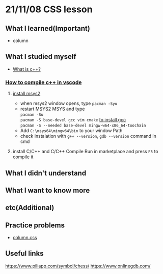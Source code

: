 # 21/11/08 CSS lesson

## What I learned(Important)

* column

## What I studied myself

* [What is c++?](http://tcpschool.com/cpp/cpp_operator_cpp)

### [How to compile c++ in vscode](https://code.visualstudio.com/docs/cpp/config-mingw)

1. [install msys2](https://github.com/msys2/msys2-installer/releases/download/2021-06-04/msys2-x86_64-20210604.exe)
    * when msys2 window opens,  type `pacman -Syu`
    * restart MSYS2 MSYS and type  
    `pacman -Su`  
    `pacman -S base-devel gcc vim cmake` [to install gcc](https://www.devdungeon.com/content/install-gcc-compiler-windows-msys2-cc)  
    `pacman -S --needed base-devel mingw-w64-x86_64-toochain`
    * Add `C:\msys64\mingw64\bin` to your window Path
    * check instalation with `g++ --version`, `gdb --version` command in cmd

2. install C/C++ and C/C++ Compile Run in marketplace and press `F5` to compile it

## What I didn't understand

## What I want to know more

## etc(Additional)

## Practice problems

* [column.css](column.css)

## Useful links

<https://www.piliapp.com/symbol/chess/>
<https://www.onlinegdb.com/>
